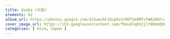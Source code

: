 ```yaml
---
title: Osaka (大阪)
elements: 62
album_url: https://photos.google.com/album/AF1QipOv1CRDfSm9MTxTWA36KFzrLTdS_exmI7OcWTGE
cover_image_url: https://lh3.googleusercontent.com/fK4uUlqbhIjlY98deQUbWAUEWUrO3S4AzDp1JlzgLqUyk5qenCxrt3v6VoJz9_OkVlvFlMWscqZSU9_BvXlxdbFBIy3Q78Vk0hp2NzUFlkujbZivfbJtllQe4HmkdRgIrR7pFoKVU1F8ZRh38vuOU3_rBCsxExQxWeN85NeNp8F0ksCJc_30DKMKgkqLUKIsB4KRKLDed8OpmqfFj9cL0bvmiWIxP8vx3RMsxKbn6LTOK1jdZ0xi0yk_Q331e61eFAd-kKvD4g3QitW7dg0ogzK0jPTAcuGOAEUN10KiZFWhtq2xU3XxJRy-piqJ6byLLzFlIj4IN-7QzXtnykRGVw7IztveiVdxtCBkl-xmyBrTtyBwEznPXpSLQFmRbwrlnO7tqjBcrOZu0qQBu0wh18USzihwJ_-9LQjD0GnUHX8Pt2tpUDtobFOawnzIo-Unk8Ki9hiNMx-l_V3vlcdEkvf2ANZUjKNfN83w8nlxg9PsNoZIyL2KIMkUpFpGnfkHpgszEpyBUg8iVogapSLMh4mkjKQCLA2KT7unHET5Hx0yuek56olXmQfSAXrYauYX6L0xFXIWK9ufiVdB83POjod2LXgbbL7nbGuVrIJTIkmBGs27xXRm7Gq4aBcSEM_kuIT5l_aznuI4rIWmRmd5lNHAcw=s195-p-k-no
categories: [ Asia, Japan ]
---
```

